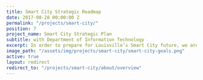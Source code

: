 ```yaml
---
title: Smart City Strategic Roadmap
date: 2017-08-28 00:00:00 Z
permalink: "/projects/smart-city/"
position: 7
project_name: Smart City Strategic Plan
subtitle: with Department of Information Technology
excerpt: In order to prepare for Louisville’s Smart City future, we are making investments in foundational infrastructure and implementing technologies through public-private partnerships.
image_path: "/assets/img/projects/smart-city/smart-city-goals.png"
active: true
layout: redirect
redirect_to: "/projects/smart-city/about/overview"
---
```

